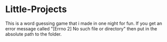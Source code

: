 # Little-Projects

This is a word guessing game that i made in one night for fun.
If you get an error message called "[Errno 2] No such file or directory" then put in the absolute path to the folder.

